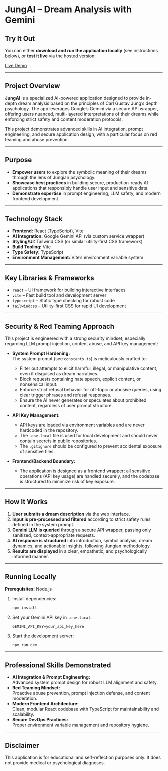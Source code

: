 # JungAI – Dream Analysis with Gemini

## Try It Out

You can either **download and run the application locally** (see instructions below), or **test it live** via the hosted version:

[Live Demo](https://jungian-dream-analyzer-ai-907923477304.us-west1.run.app)

---

## Project Overview

**JungAI** is a specialized AI-powered application designed to provide in-depth dream analysis based on the principles of Carl Gustav Jung’s depth psychology. The app leverages Google’s Gemini via a secure API wrapper, offering users nuanced, multi-layered interpretations of their dreams while enforcing strict safety and content moderation protocols.

This project demonstrates advanced skills in AI integration, prompt engineering, and secure application design, with a particular focus on red teaming and abuse prevention.

---

## Purpose

- **Empower users** to explore the symbolic meaning of their dreams through the lens of Jungian psychology.
- **Showcase best practices** in building secure, production-ready AI applications that responsibly handle user input and sensitive data.
- **Demonstrate expertise** in prompt engineering, LLM safety, and modern frontend development.

---

## Technology Stack

- **Frontend:** React (TypeScript), Vite
- **AI Integration:** Google Gemini API (via custom service wrapper)
- **Styling/UI:** Tailwind CSS (or similar utility-first CSS framework)
- **Build Tooling:** Vite
- **Type Safety:** TypeScript
- **Environment Management:** Vite’s environment variable system

---

## Key Libraries & Frameworks

- `react` – UI framework for building interactive interfaces
- `vite` – Fast build tool and development server
- `typescript` – Static type checking for robust code
- `tailwindcss` – Utility-first CSS for rapid UI development

---

## Security & Red Teaming Approach

This project is engineered with a strong security mindset, especially regarding LLM prompt injection, content abuse, and API key management:

- **System Prompt Hardening:**  
  The system prompt (see `constants.ts`) is meticulously crafted to:
  - Filter out attempts to elicit harmful, illegal, or manipulative content, even if disguised as dream narratives.
  - Block requests containing hate speech, explicit content, or nonsensical input.
  - Enforce strict refusal behavior for off-topic or abusive queries, using clear trigger phrases and refusal responses.
  - Ensure the AI never generates or speculates about prohibited content, regardless of user prompt structure.

- **API Key Management:**  
  - API keys are loaded via environment variables and are never hardcoded in the repository.
  - The `.env.local` file is used for local development and should never contain secrets in public repositories.
  - The `.gitignore` should be configured to prevent accidental exposure of sensitive files.

- **Frontend/Backend Boundary:**  
  - The application is designed as a frontend wrapper; all sensitive operations (API key usage) are handled securely, and the codebase is structured to minimize risk of key exposure.

---

## How It Works

1. **User submits a dream description** via the web interface.
2. **Input is pre-processed and filtered** according to strict safety rules defined in the system prompt.
3. **Gemini LLM is queried** through a secure API wrapper, passing only sanitized, context-appropriate requests.
4. **AI response is structured** into introduction, symbol analysis, dream dynamics, and actionable insights, following Jungian methodology.
5. **Results are displayed** in a clear, empathetic, and psychologically informed manner.

---

## Running Locally

**Prerequisites:** Node.js

1. Install dependencies:
   ```bash
   npm install
   ```
2. Set your Gemini API key in `.env.local`:
   ```
   GEMINI_API_KEY=your_api_key_here
   ```
3. Start the development server:
   ```bash
   npm run dev
   ```

---

## Professional Skills Demonstrated

- **AI Integration & Prompt Engineering:**  
  Advanced system prompt design for robust LLM alignment and safety.
- **Red Teaming Mindset:**  
  Proactive abuse prevention, prompt injection defense, and content moderation.
- **Modern Frontend Architecture:**  
  Clean, modular React codebase with TypeScript for maintainability and scalability.
- **Secure DevOps Practices:**  
  Proper environment variable management and repository hygiene.

---

## Disclaimer

This application is for educational and self-reflection purposes only. It does not provide medical or psychological diagnoses.
